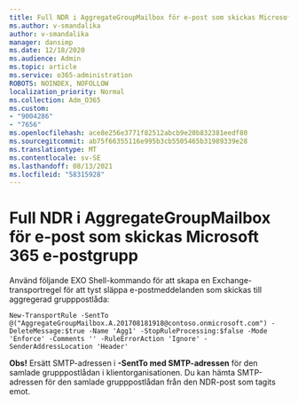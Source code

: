 ```yaml
---
title: Full NDR i AggregateGroupMailbox för e-post som skickas Microsoft 365 e-postgrupp
ms.author: v-smandalika
author: v-smandalika
manager: dansimp
ms.date: 12/18/2020
ms.audience: Admin
ms.topic: article
ms.service: o365-administration
ROBOTS: NOINDEX, NOFOLLOW
localization_priority: Normal
ms.collection: Adm_O365
ms.custom:
- "9004286"
- "7656"
ms.openlocfilehash: ace8e256e3771f82512abcb9e20b832381eedf80
ms.sourcegitcommit: ab75f66355116e995b3cb5505465b31989339e28
ms.translationtype: MT
ms.contentlocale: sv-SE
ms.lasthandoff: 08/13/2021
ms.locfileid: "58315928"
---
```

# <a name="aggregategroupmailbox-full-ndr-received-for-email-sent-to-microsoft-365-group"></a>Full NDR i AggregateGroupMailbox för e-post som skickas Microsoft 365 e-postgrupp

Använd följande EXO Shell-kommando för att skapa en Exchange-transportregel för att tyst släppa e-postmeddelanden som skickas till aggregerad grupppostlåda:

`New-TransportRule -SentTo @("AggregateGroupMailbox.A.201708181918@contoso.onmicrosoft.com") -DeleteMessage:$true -Name 'Agg1' -StopRuleProcessing:$false -Mode 'Enforce' -Comments '' -RuleErrorAction 'Ignore' -SenderAddressLocation 'Header'`

**Obs!** Ersätt SMTP-adressen i **-SentTo med SMTP-adressen** för den samlade grupppostlådan i klientorganisationen. Du kan hämta SMTP-adressen för den samlade grupppostlådan från den NDR-post som tagits emot.



